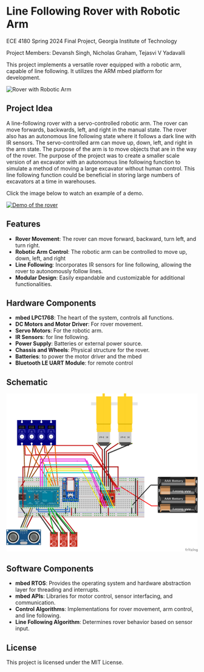 # Line Following Rover with Robotic Arm
ECE 4180 Spring 2024 Final Project, Georgia Institute of Technology

Project Members: Devansh Singh, Nicholas Graham, Tejasvi V Yadavalli

This project implements a versatile rover equipped with a robotic arm, capable of line following. It utilizes the ARM mbed platform for development.


![Rover with Robotic Arm](rover_with_arm.jpg)

## Project Idea
A line-following rover with a servo-controlled robotic arm. The rover can move forwards, backwards, left, and right in the manual state. The rover also has an autonomous line following state where it follows a dark line with IR sensors. The servo-controlled arm can move up, down, left, and right in the arm state. The purpose of the arm is to move objects that are in the way of the rover. The purpose of the project was to create a smaller scale version of an excavator with an autonomous line following function to simulate a method of moving a large excavator without human control. This line following function could be beneficial in storing large numbers of excavators at a time in warehouses.

Click the image below to watch an example of a demo.

[![Demo of the rover](https://img.youtube.com/vi/iLrC0BIVass/maxresdefault.jpg)](https://www.youtube.com/watch?v=iLrC0BIVass)


## Features

- **Rover Movement**: The rover can move forward, backward, turn left, and turn right.
- **Robotic Arm Control**: The robotic arm can be controlled to move up, down, left, and right
- **Line Following**: Incorporates IR sensors for line following, allowing the rover to autonomously follow lines.
- **Modular Design**: Easily expandable and customizable for additional functionalities.

## Hardware Components

- **mbed LPC1768**: The heart of the system, controls all functions.
- **DC Motors and Motor Driver**: For rover movement.
- **Servo Motors**: For the robotic arm.
- **IR Sensors**: for line following.
- **Power Supply**: Batteries or external power source.
- **Chassis and Wheels**: Physical structure for the rover.
- **Batteries**: to power the motor driver and the mbed
- **Bluetooth LE UART Module**: for remote control

## Schematic

![Fritzing Schematic of Hardware](4180_Diagram_bb.png)


## Software Components

- **mbed RTOS**: Provides the operating system and hardware abstraction layer for threading and interrupts.
- **mbed APIs**: Libraries for motor control, sensor interfacing, and communication.
- **Control Algorithms**: Implementations for rover movement, arm control, and line following.
- **Line Following Algorithm**: Determines rover behavior based on sensor input.


## License

This project is licensed under the MIT License.
